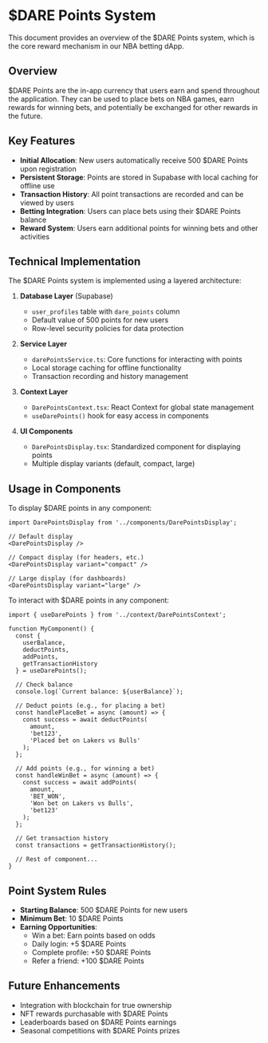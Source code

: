 # $DARE Points System

This document provides an overview of the $DARE Points system, which is the core reward mechanism in our NBA betting dApp.

## Overview

$DARE Points are the in-app currency that users earn and spend throughout the application. They can be used to place bets on NBA games, earn rewards for winning bets, and potentially be exchanged for other rewards in the future.

## Key Features

- **Initial Allocation**: New users automatically receive 500 $DARE Points upon registration
- **Persistent Storage**: Points are stored in Supabase with local caching for offline use
- **Transaction History**: All point transactions are recorded and can be viewed by users
- **Betting Integration**: Users can place bets using their $DARE Points balance
- **Reward System**: Users earn additional points for winning bets and other activities

## Technical Implementation

The $DARE Points system is implemented using a layered architecture:

1. **Database Layer** (Supabase)
   - `user_profiles` table with `dare_points` column
   - Default value of 500 points for new users
   - Row-level security policies for data protection

2. **Service Layer**
   - `darePointsService.ts`: Core functions for interacting with points
   - Local storage caching for offline functionality
   - Transaction recording and history management

3. **Context Layer**
   - `DarePointsContext.tsx`: React Context for global state management
   - `useDarePoints()` hook for easy access in components

4. **UI Components**
   - `DarePointsDisplay.tsx`: Standardized component for displaying points
   - Multiple display variants (default, compact, large)

## Usage in Components

To display $DARE points in any component:

```tsx
import DarePointsDisplay from '../components/DarePointsDisplay';

// Default display
<DarePointsDisplay />

// Compact display (for headers, etc.)
<DarePointsDisplay variant="compact" />

// Large display (for dashboards)
<DarePointsDisplay variant="large" />
```

To interact with $DARE points in any component:

```tsx
import { useDarePoints } from '../context/DarePointsContext';

function MyComponent() {
  const { 
    userBalance, 
    deductPoints, 
    addPoints,
    getTransactionHistory 
  } = useDarePoints();

  // Check balance
  console.log(`Current balance: ${userBalance}`);

  // Deduct points (e.g., for placing a bet)
  const handlePlaceBet = async (amount) => {
    const success = await deductPoints(
      amount, 
      'bet123', 
      'Placed bet on Lakers vs Bulls'
    );
  };

  // Add points (e.g., for winning a bet)
  const handleWinBet = async (amount) => {
    const success = await addPoints(
      amount,
      'BET_WON',
      'Won bet on Lakers vs Bulls',
      'bet123'
    );
  };

  // Get transaction history
  const transactions = getTransactionHistory();

  // Rest of component...
}
```

## Point System Rules

- **Starting Balance**: 500 $DARE Points for new users
- **Minimum Bet**: 10 $DARE Points
- **Earning Opportunities**:
  - Win a bet: Earn points based on odds
  - Daily login: +5 $DARE Points
  - Complete profile: +50 $DARE Points
  - Refer a friend: +100 $DARE Points

## Future Enhancements

- Integration with blockchain for true ownership
- NFT rewards purchasable with $DARE Points
- Leaderboards based on $DARE Points earnings
- Seasonal competitions with $DARE Points prizes 